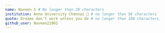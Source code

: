 ```yaml
---
name: Naveen S # No longer than 28 characters
institution: Anna University Chennai 🚩 # no longer than 58 characters
quote: Dreams don't work unless you do # no longer than 100 characters, avoid using quotes(") to guarantee the format remains the same.
github_user: Naveen22901
---
```

